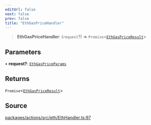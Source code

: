 ```yaml
---
editUrl: false
next: false
prev: false
title: "EthGasPriceHandler"
---
```


> **EthGasPriceHandler**: (`request`?) => `Promise`\<[`EthGasPriceResult`](/reference/tevm/actions/type-aliases/ethgaspriceresult/)\>

## Parameters

• **request?**: [`EthGasPriceParams`](/reference/tevm/actions/type-aliases/ethgaspriceparams/)

## Returns

`Promise`\<[`EthGasPriceResult`](/reference/tevm/actions/type-aliases/ethgaspriceresult/)\>

## Source

[packages/actions/src/eth/EthHandler.ts:97](https://github.com/evmts/tevm-monorepo/blob/main/packages/actions/src/eth/EthHandler.ts#L97)
